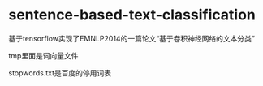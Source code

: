 # sentence-based-text-classification
基于tensorflow实现了EMNLP2014的一篇论文“基于卷积神经网络的文本分类”


tmp里面是词向量文件


stopwords.txt是百度的停用词表
